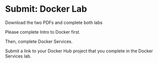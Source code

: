 # Submit: Docker Lab

Download the two PDFs and complete both labs

Please complete Intro to Docker first. 

Then, complete Docker Services.

Submit a link to your Docker Hub project that you complete in the Docker Services lab.
